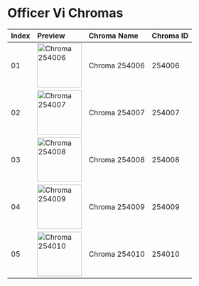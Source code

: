 # Officer Vi Chromas

| Index | Preview | Chroma Name | Chroma ID |
|:---|:---|:---|:---|
| 01 | <img src='https://raw.communitydragon.org/latest/plugins/rcp-be-lol-game-data/global/default/v1/champion-chroma-images/254/254006.png' alt='Chroma 254006' width='100'> | Chroma 254006 | 254006 |
| 02 | <img src='https://raw.communitydragon.org/latest/plugins/rcp-be-lol-game-data/global/default/v1/champion-chroma-images/254/254007.png' alt='Chroma 254007' width='100'> | Chroma 254007 | 254007 |
| 03 | <img src='https://raw.communitydragon.org/latest/plugins/rcp-be-lol-game-data/global/default/v1/champion-chroma-images/254/254008.png' alt='Chroma 254008' width='100'> | Chroma 254008 | 254008 |
| 04 | <img src='https://raw.communitydragon.org/latest/plugins/rcp-be-lol-game-data/global/default/v1/champion-chroma-images/254/254009.png' alt='Chroma 254009' width='100'> | Chroma 254009 | 254009 |
| 05 | <img src='https://raw.communitydragon.org/latest/plugins/rcp-be-lol-game-data/global/default/v1/champion-chroma-images/254/254010.png' alt='Chroma 254010' width='100'> | Chroma 254010 | 254010 |
